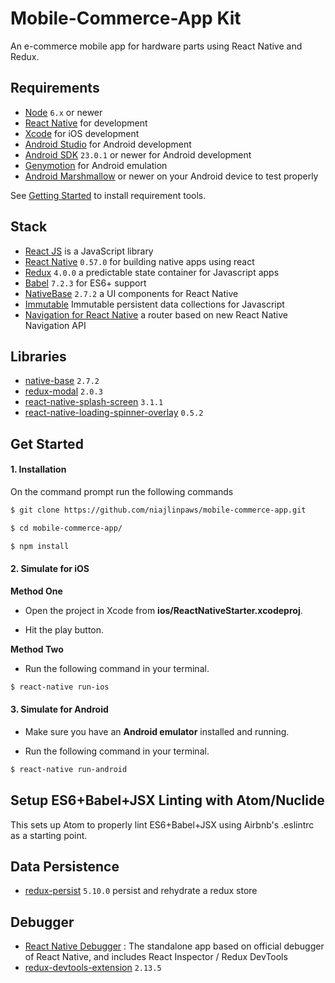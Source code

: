 # Mobile-Commerce-App Kit

An e-commerce mobile app for hardware parts using React Native and Redux.

## Requirements
- [Node](https://nodejs.org) `6.x` or newer
- [React Native](http://facebook.github.io/react-native/docs/getting-started.html) for development
- [Xcode](https://developer.apple.com/xcode/) for iOS development
- [Android Studio](https://developer.android.com/studio/index.html) for Android development
- [Android SDK](https://developer.android.com/sdk/) `23.0.1` or newer for Android development
- [Genymotion](https://www.genymotion.com/) for Android emulation
- [Android Marshmallow](https://www.android.com/versions/marshmallow-6-0/) or newer on your Android device to test properly

See [Getting Started](https://facebook.github.io/react-native/docs/getting-started.html) to install requirement tools.

## Stack
- [React JS](https://reactjs.org/) is a JavaScript library
- [React Native](https://facebook.github.io/react-native/) `0.57.0` for building native apps using react
- [Redux](https://redux.js.org) `4.0.0` a predictable state container for Javascript apps
- [Babel](http://babeljs.io/) `7.2.3` for ES6+ support
- [NativeBase](https://nativebase.io/) `2.7.2` a UI components for React Native
- [Immutable](https://facebook.github.io/immutable-js/) Immutable persistent data collections for Javascript
- [Navigation for React Native](https://reactnavigation.org/) a router based on new React Native Navigation API


## Libraries
- [native-base](https://nativebase.io/) `2.7.2`
- [redux-modal](https://github.com/yesmeck/redux-modal) `2.0.3`
- [react-native-splash-screen](https://github.com/crazycodeboy/react-native-splash-screen) `3.1.1`
- [react-native-loading-spinner-overlay](https://github.com/joinspontaneous/react-native-loading-spinner-overlay) `0.5.2`

## Get Started


#### 1. Installation

On the command prompt run the following commands

```sh
$ git clone https://github.com/niajlinpaws/mobile-commerce-app.git

$ cd mobile-commerce-app/

$ npm install
```

#### 2. Simulate for iOS

**Method One**

*	Open the project in Xcode from **ios/ReactNativeStarter.xcodeproj**.

*	Hit the play button.


**Method Two**

*	Run the following command in your terminal.

```sh
$ react-native run-ios
```

#### 3. Simulate for Android

*	Make sure you have an **Android emulator** installed and running.

*	Run the following command in your terminal.

```sh
$ react-native run-android
```

## Setup ES6+Babel+JSX Linting with Atom/Nuclide

This sets up Atom to properly lint ES6+Babel+JSX using Airbnb's .eslintrc as a starting point.


## Data Persistence
- [redux-persist](https://github.com/rt2zz/redux-persist) `5.10.0` persist and rehydrate a redux store


## Debugger
- [React Native Debugger](https://github.com/jhen0409/react-native-debugger) : The standalone app based on official debugger of React Native, and includes React Inspector / Redux DevTools
- [redux-devtools-extension](https://github.com/zalmoxisus/redux-devtools-extension) `2.13.5`